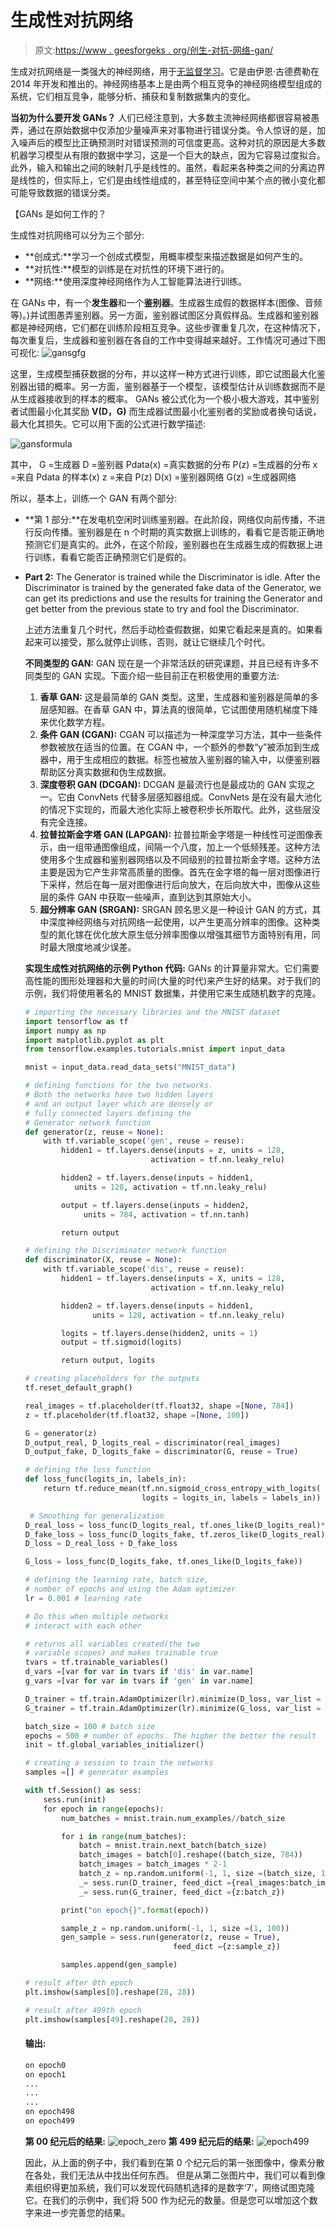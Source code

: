 # 生成性对抗网络

> 原文:[https://www . geesforgeks . org/创生-对抗-网络-gan/](https://www.geeksforgeeks.org/generative-adversarial-network-gan/)

生成对抗网络是一类强大的神经网络，用于[无监督学习](https://www.geeksforgeeks.org/supervised-unsupervised-learning/)。它是由伊恩·古德费勒在 2014 年开发和推出的。神经网络基本上是由两个相互竞争的神经网络模型组成的系统，它们相互竞争，能够分析、捕获和复制数据集内的变化。

**当初为什么要开发 GANs？**
人们已经注意到，大多数主流神经网络都很容易被愚弄，通过在原始数据中仅添加少量噪声来对事物进行错误分类。令人惊讶的是，加入噪声后的模型比正确预测时对错误预测的可信度更高。这种对抗的原因是大多数机器学习模型从有限的数据中学习，这是一个巨大的缺点，因为它容易过度拟合。此外，输入和输出之间的映射几乎是线性的。虽然，看起来各种类之间的分离边界是线性的，但实际上，它们是由线性组成的，甚至特征空间中某个点的微小变化都可能导致数据的错误分类。

【GANs 是如何工作的？

生成性对抗网络可以分为三个部分:

*   **创成式:**学习一个创成式模型，用概率模型来描述数据是如何产生的。
*   **对抗性:**模型的训练是在对抗性的环境下进行的。
*   **网络:**使用深度神经网络作为人工智能算法进行训练。

在 GANs 中，有一个**发生器**和一个**鉴别器**。生成器生成假的数据样本(图像、音频等)。)并试图愚弄鉴别器。另一方面，鉴别器试图区分真假样品。生成器和鉴别器都是神经网络，它们都在训练阶段相互竞争。这些步骤重复几次，在这种情况下，每次重复后，生成器和鉴别器在各自的工作中变得越来越好。工作情况可通过下图可视化:
![gansgfg](img/417b8ed8569106e7dd008211ea6b2daa.png)

这里，生成模型捕获数据的分布，并以这样一种方式进行训练，即它试图最大化鉴别器出错的概率。另一方面，鉴别器基于一个模型，该模型估计从训练数据而不是从生成器接收到的样本的概率。
GANs 被公式化为一个极小极大游戏，其中鉴别者试图最小化其奖励 **V(D，G)** 而生成器试图最小化鉴别者的奖励或者换句话说，最大化其损失。它可以用下面的公式进行数学描述:

![gansformula](img/03dca0e6b552d1e1c64603b880d56708.png)

其中，
G =生成器
D =鉴别器
Pdata(x) =真实数据的分布
P(z) =生成器的分布
x =来自 Pdata 的样本(x)
z =来自 P(z)
D(x) =鉴别器网络
G(z) =生成器网络

所以，基本上，训练一个 GAN 有两个部分:

*   **第 1 部分:**在发电机空闲时训练鉴别器。在此阶段，网络仅向前传播，不进行反向传播。鉴别器是在 n 个时期的真实数据上训练的，看看它是否能正确地预测它们是真实的。此外，在这个阶段，鉴别器也在生成器生成的假数据上进行训练，看看它能否正确预测它们是假的。
*   **Part 2:** The Generator is trained while the Discriminator is idle. After the Discriminator is trained by the generated fake data of the Generator, we can get its predictions and use the results for training the Generator and get better from the previous state to try and fool the Discriminator.

    上述方法重复几个时代，然后手动检查假数据，如果它看起来是真的。如果看起来可以接受，那么就停止训练，否则，就让它继续几个时代。

    **不同类型的 GAN:**
    GAN 现在是一个非常活跃的研究课题，并且已经有许多不同类型的 GAN 实现。下面介绍一些目前正在积极使用的重要方法:

    1.  **香草 GAN:** 这是最简单的 GAN 类型。这里，生成器和鉴别器是简单的多层感知器。在香草 GAN 中，算法真的很简单，它试图使用随机梯度下降来优化数学方程。
    2.  **条件 GAN (CGAN):** CGAN 可以描述为一种深度学习方法，其中一些条件参数被放在适当的位置。在 CGAN 中，一个额外的参数“y”被添加到生成器中，用于生成相应的数据。标签也被放入鉴别器的输入中，以便鉴别器帮助区分真实数据和伪生成数据。
    3.  **深度卷积 GAN (DCGAN):** DCGAN 是最流行也是最成功的 GAN 实现之一。它由 ConvNets 代替多层感知器组成。ConvNets 是在没有最大池化的情况下实现的，而最大池化实际上被卷积步长所取代。此外，这些层没有完全连接。
    4.  **拉普拉斯金字塔 GAN (LAPGAN):** 拉普拉斯金字塔是一种线性可逆图像表示，由一组带通图像组成，间隔一个八度，加上一个低频残差。这种方法使用多个生成器和鉴别器网络以及不同级别的拉普拉斯金字塔。这种方法主要是因为它产生非常高质量的图像。首先在金字塔的每一层对图像进行下采样，然后在每一层对图像进行后向放大，在后向放大中，图像从这些层的条件 GAN 中获取一些噪声，直到达到其原始大小。
    5.  **超分辨率 GAN (SRGAN):** SRGAN 顾名思义是一种设计 GAN 的方式，其中深度神经网络与对抗网络一起使用，以产生更高分辨率的图像。这种类型的氮化镓在优化放大原生低分辨率图像以增强其细节方面特别有用，同时最大限度地减少误差。

    **实现生成性对抗网络的示例 Python 代码:**
    GANs 的计算量非常大。它们需要高性能的图形处理器和大量的时间(大量的时代)来产生好的结果。对于我们的示例，我们将使用著名的 MNIST 数据集，并使用它来生成随机数字的克隆。

    ```py
    # importing the necessary libraries and the MNIST dataset
    import tensorflow as tf
    import numpy as np
    import matplotlib.pyplot as plt
    from tensorflow.examples.tutorials.mnist import input_data

    mnist = input_data.read_data_sets("MNIST_data")

    # defining functions for the two networks.
    # Both the networks have two hidden layers
    # and an output layer which are densely or 
    # fully connected layers defining the 
    # Generator network function
    def generator(z, reuse = None):
        with tf.variable_scope('gen', reuse = reuse):
            hidden1 = tf.layers.dense(inputs = z, units = 128, 
                                activation = tf.nn.leaky_relu)

            hidden2 = tf.layers.dense(inputs = hidden1,
               units = 128, activation = tf.nn.leaky_relu)

            output = tf.layers.dense(inputs = hidden2, 
                 units = 784, activation = tf.nn.tanh)

            return output

    # defining the Discriminator network function 
    def discriminator(X, reuse = None):
        with tf.variable_scope('dis', reuse = reuse):
            hidden1 = tf.layers.dense(inputs = X, units = 128,
                                activation = tf.nn.leaky_relu)

            hidden2 = tf.layers.dense(inputs = hidden1,
                   units = 128, activation = tf.nn.leaky_relu)

            logits = tf.layers.dense(hidden2, units = 1)
            output = tf.sigmoid(logits)

            return output, logits

    # creating placeholders for the outputs
    tf.reset_default_graph()

    real_images = tf.placeholder(tf.float32, shape =[None, 784])
    z = tf.placeholder(tf.float32, shape =[None, 100])

    G = generator(z)
    D_output_real, D_logits_real = discriminator(real_images)
    D_output_fake, D_logits_fake = discriminator(G, reuse = True)

    # defining the loss function
    def loss_func(logits_in, labels_in):
        return tf.reduce_mean(tf.nn.sigmoid_cross_entropy_with_logits(
                              logits = logits_in, labels = labels_in))

     # Smoothing for generalization
    D_real_loss = loss_func(D_logits_real, tf.ones_like(D_logits_real)*0.9)
    D_fake_loss = loss_func(D_logits_fake, tf.zeros_like(D_logits_real))
    D_loss = D_real_loss + D_fake_loss

    G_loss = loss_func(D_logits_fake, tf.ones_like(D_logits_fake))

    # defining the learning rate, batch size,
    # number of epochs and using the Adam optimizer
    lr = 0.001 # learning rate

    # Do this when multiple networks
    # interact with each other

    # returns all variables created(the two
    # variable scopes) and makes trainable true
    tvars = tf.trainable_variables() 
    d_vars =[var for var in tvars if 'dis' in var.name]
    g_vars =[var for var in tvars if 'gen' in var.name]

    D_trainer = tf.train.AdamOptimizer(lr).minimize(D_loss, var_list = d_vars)
    G_trainer = tf.train.AdamOptimizer(lr).minimize(G_loss, var_list = g_vars)

    batch_size = 100 # batch size
    epochs = 500 # number of epochs. The higher the better the result
    init = tf.global_variables_initializer()

    # creating a session to train the networks
    samples =[] # generator examples

    with tf.Session() as sess:
        sess.run(init)
        for epoch in range(epochs):
            num_batches = mnist.train.num_examples//batch_size

            for i in range(num_batches):
                batch = mnist.train.next_batch(batch_size)
                batch_images = batch[0].reshape((batch_size, 784))
                batch_images = batch_images * 2-1
                batch_z = np.random.uniform(-1, 1, size =(batch_size, 100))
                _= sess.run(D_trainer, feed_dict ={real_images:batch_images, z:batch_z})
                _= sess.run(G_trainer, feed_dict ={z:batch_z})

            print("on epoch{}".format(epoch))

            sample_z = np.random.uniform(-1, 1, size =(1, 100))
            gen_sample = sess.run(generator(z, reuse = True),
                                     feed_dict ={z:sample_z})

            samples.append(gen_sample)

    # result after 0th epoch
    plt.imshow(samples[0].reshape(28, 28))

    # result after 499th epoch
    plt.imshow(samples[49].reshape(28, 28))
    ```

    #### 输出:

    ```py
    on epoch0
    on epoch1
    ...
    ...
    ...
    on epoch498
    on epoch499

    ```

    **第 00 纪元后的结果:**
    ![epoch_zero](img/6d078a4907a61be93c65421b8c902bac.png)
    **第 499 纪元后的结果:**
    ![epoch499](img/41c39544337f4dfb5bf32a2da5c40a9a.png)

    因此，从上面的例子中，我们看到在第 0 个纪元后的第一张图像中，像素分散在各处，我们无法从中找出任何东西。
    但是从第二张图片中，我们可以看到像素组织得更加系统，我们可以发现代码随机选择的是数字‘7’，网络试图克隆它。在我们的示例中，我们将 500 作为纪元的数量。但是您可以增加这个数字来进一步完善您的结果。